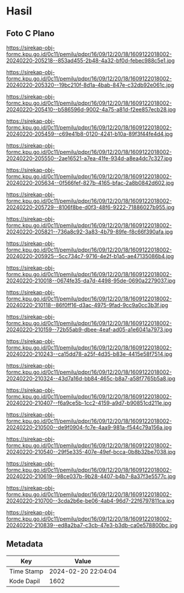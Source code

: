 # Hasil

## Foto C Plano

https://sirekap-obj-formc.kpu.go.id/0c11/pemilu/pdpr/16/09/12/20/18/1609122018002-20240220-205218--853ad455-2b48-4a32-bf0d-febec988c5e1.jpg

https://sirekap-obj-formc.kpu.go.id/0c11/pemilu/pdpr/16/09/12/20/18/1609122018002-20240220-205320--19bc210f-8d1a-4bab-847e-c32db92e061c.jpg

https://sirekap-obj-formc.kpu.go.id/0c11/pemilu/pdpr/16/09/12/20/18/1609122018002-20240220-205410--b586596d-9002-4a75-a81d-f2ee857ecb28.jpg

https://sirekap-obj-formc.kpu.go.id/0c11/pemilu/pdpr/16/09/12/20/18/1609122018002-20240220-205459--c69e41b8-0120-4241-b10a-89f3f44fe4d4.jpg

https://sirekap-obj-formc.kpu.go.id/0c11/pemilu/pdpr/16/09/12/20/18/1609122018002-20240220-205550--2ae16521-a7ea-41fe-934d-a8ea4dc7c327.jpg

https://sirekap-obj-formc.kpu.go.id/0c11/pemilu/pdpr/16/09/12/20/18/1609122018002-20240220-205634--0f566fef-827b-4165-bfac-2a8b0842d602.jpg

https://sirekap-obj-formc.kpu.go.id/0c11/pemilu/pdpr/16/09/12/20/18/1609122018002-20240220-205729--8106f8be-d0f3-48f6-9222-71886027b955.jpg

https://sirekap-obj-formc.kpu.go.id/0c11/pemilu/pdpr/16/09/12/20/18/1609122018002-20240220-205821--736a8c92-3a83-4b79-89fe-f8c66f390afa.jpg

https://sirekap-obj-formc.kpu.go.id/0c11/pemilu/pdpr/16/09/12/20/18/1609122018002-20240220-205925--5cc734c7-9716-4e2f-b1a5-ae47135086b4.jpg

https://sirekap-obj-formc.kpu.go.id/0c11/pemilu/pdpr/16/09/12/20/18/1609122018002-20240220-210018--0674fe35-da7d-4498-95de-0690a2279037.jpg

https://sirekap-obj-formc.kpu.go.id/0c11/pemilu/pdpr/16/09/12/20/18/1609122018002-20240220-210118--86f0ff16-d3ac-4975-9fad-9cc9a0cc3b3f.jpg

https://sirekap-obj-formc.kpu.go.id/0c11/pemilu/pdpr/16/09/12/20/18/1609122018002-20240220-210159--72b55ab9-dbee-4eaf-ad05-a1e6041a7973.jpg

https://sirekap-obj-formc.kpu.go.id/0c11/pemilu/pdpr/16/09/12/20/18/1609122018002-20240220-210243--ca15dd78-a25f-4d35-b83e-4415e58f7514.jpg

https://sirekap-obj-formc.kpu.go.id/0c11/pemilu/pdpr/16/09/12/20/18/1609122018002-20240220-210324--43d7a16d-bb84-465c-b8a7-a58f7765b5a8.jpg

https://sirekap-obj-formc.kpu.go.id/0c11/pemilu/pdpr/16/09/12/20/18/1609122018002-20240220-210407--f6a9ce5b-1cc2-4159-a9d7-b90851cd211e.jpg

https://sirekap-obj-formc.kpu.go.id/0c11/pemilu/pdpr/16/09/12/20/18/1609122018002-20240220-210500--de9f0904-fc7e-4aa9-981a-f544c79a156a.jpg

https://sirekap-obj-formc.kpu.go.id/0c11/pemilu/pdpr/16/09/12/20/18/1609122018002-20240220-210540--29f5e335-407e-49ef-bcca-0b8b32be7038.jpg

https://sirekap-obj-formc.kpu.go.id/0c11/pemilu/pdpr/16/09/12/20/18/1609122018002-20240220-210619--98ce037b-9b28-4407-b4b7-8a37f3e5577c.jpg

https://sirekap-obj-formc.kpu.go.id/0c11/pemilu/pdpr/16/09/12/20/18/1609122018002-20240220-210700--3cda2b6e-be06-4ab4-96d7-22f6797811ca.jpg

https://sirekap-obj-formc.kpu.go.id/0c11/pemilu/pdpr/16/09/12/20/18/1609122018002-20240220-210839--ed8a2ba7-c3cb-47e3-b3db-ca0e578800bc.jpg


## Metadata

| Key        | Value               |
| ---------- | ------------------- |
| Time Stamp | 2024-02-20 22:04:04 |
| Kode Dapil | 1602                |




